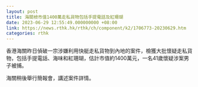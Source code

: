 ```yaml
---
layout: post
title: 海關檢市值1400萬走私貨物包括手提電話及紅珊瑚
date: 2023-06-29 12:55:49.000000000 +08:00
link: https://news.rthk.hk/rthk/ch/component/k2/1706773-20230629.htm
categories: rthk
---
```


香港海關昨日偵破一宗涉嫌利用快艇走私貨物到內地的案件，檢獲大批懷疑走私貨物，包括手提電話、海味和紅珊瑚，估計市值約1400萬元，一名41歲懷疑涉案男子被捕。

海關稍後舉行簡報會，講述案件詳情。
